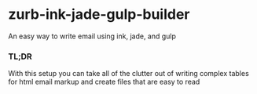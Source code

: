 zurb-ink-jade-gulp-builder
==========================

An easy way to write email using ink, jade, and gulp

### TL;DR

With this setup you can take all of the clutter out of writing complex tables for html email markup and create files that are easy to read
